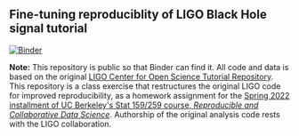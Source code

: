 ## Fine-tuning reproduciblity of LIGO Black Hole signal tutorial

[![Binder](https://mybinder.org/badge_logo.svg)](https://mybinder.org/v2/gh/UCB-stat-159-s22/hw05-midoripierce/HEAD?labpath=index.ipynb)

**Note:** This repository is public so that Binder can find it. All code and data is based on the original [LIGO Center for Open Science Tutorial Repository](https://github.com/losc-tutorial/LOSC_Event_tutorial). This repository is a class exercise that restructures the original LIGO code for improved reproducibility, as a homework assignment for the [Spring 2022 installment of UC Berkeley's Stat 159/259 course, _Reproducible and Collaborative Data Science_](https://ucb-stat-159-s22.github.io). Authorship of the original analysis code rests with the LIGO collaboration.
